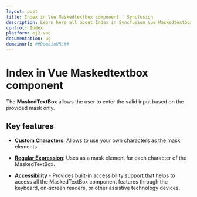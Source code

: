 ```yaml
---
layout: post
title: Index in Vue Maskedtextbox component | Syncfusion
description: Learn here all about Index in Syncfusion Vue Maskedtextbox component of Syncfusion Essential JS 2 and more.
control: Index 
platform: ej2-vue
documentation: ug
domainurl: ##DomainURL##
---
```


# Index in Vue Maskedtextbox component

The **MaskedTextBox** allows the user to enter the valid input based on the provided mask only.

## Key features

* **[Custom Characters](./mask-configuration#custom-characters/)**: Allows to use your own characters as the mask elements.

* **[Regular Expression](./mask-configuration#regular-expression/)**: Uses as a mask
 element for each character of the MaskedTextBox.

* **[Accessibility](./accessibility/)** - Provides built-in accessibility support that helps to access all the MaskedTextBox component features through the keyboard, on-screen readers, or other assistive technology devices.
